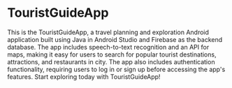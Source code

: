 # TouristGuideApp
This is the TouristGuideApp, a travel planning and exploration Android application built using Java in Android Studio and Firebase as the backend database. The app includes speech-to-text recognition and an API for maps, making it easy for users to search for popular tourist destinations, attractions, and restaurants in city. The app also includes authentication functionality, requiring users to log in or sign up before accessing the app's features. Start exploring today with TouristGuideApp!

